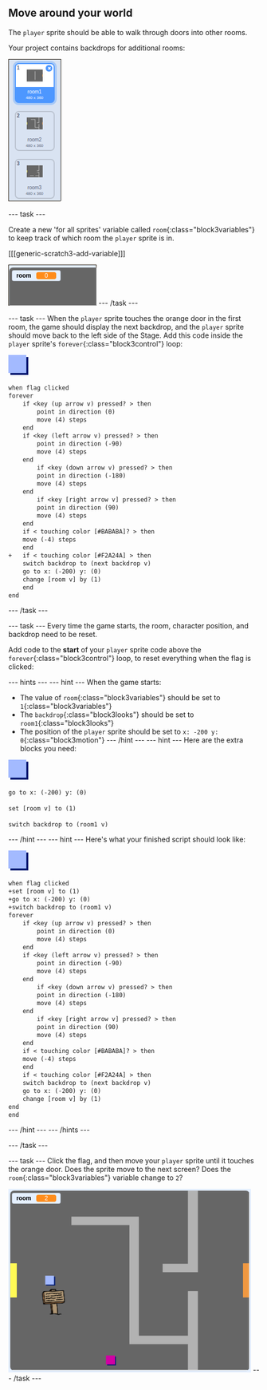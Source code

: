 ## Move around your world

The `player` sprite should be able to walk through doors into other rooms.

Your project contains backdrops for additional rooms:

![스크린샷](images/world-backdrops.png)

\--- task \---

Create a new 'for all sprites' variable called `room`{:class="block3variables"} to keep track of which room the `player` sprite is in.

[[[generic-scratch3-add-variable]]]

![스크린샷](images/world-room.png) \--- /task \---

\--- task \--- When the `player` sprite touches the orange door in the first room, the game should display the next backdrop, and the `player` sprite should move back to the left side of the Stage. Add this code inside the `player` sprite's `forever`{:class="block3control"} loop:

![player](images/player.png)

```blocks3
when flag clicked
forever
    if <key (up arrow v) pressed? > then
        point in direction (0)
        move (4) steps
    end
    if <key (left arrow v) pressed? > then
        point in direction (-90)
        move (4) steps
    end
        if <key (down arrow v) pressed? > then
        point in direction (-180)
        move (4) steps
    end
        if <key [right arrow v] pressed? > then
        point in direction (90)
        move (4) steps
    end
    if < touching color [#BABABA]? > then
    move (-4) steps
    end
+   if < touching color [#F2A24A] > then
    switch backdrop to (next backdrop v)
    go to x: (-200) y: (0)
    change [room v] by (1)
    end
end
```

\--- /task \---

\--- task \--- Every time the game starts, the room, character position, and backdrop need to be reset.

Add code to the **start** of your `player` sprite code above the `forever`{:class="block3control"} loop, to reset everything when the flag is clicked:

\--- hints \--- \--- hint \--- When the game starts:

+ The value of `room`{:class="block3variables"} should be set to `1`{:class="block3variables"}
+ The `backdrop`{:class="block3looks"} should be set to `room1`{:class="block3looks"}
+ The position of the `player` sprite should be set to `x: -200 y: 0`{:class="block3motion"} \--- /hint \--- \--- hint \--- Here are the extra blocks you need:

![player](images/player.png)

```blocks3
go to x: (-200) y: (0)

set [room v] to (1)

switch backdrop to (room1 v)
```

\--- /hint \--- \--- hint \--- Here's what your finished script should look like:

![player](images/player.png)

```blocks3
when flag clicked
+set [room v] to (1)
+go to x: (-200) y: (0)
+switch backdrop to (room1 v)
forever
    if <key (up arrow v) pressed? > then
        point in direction (0)
        move (4) steps
    end
    if <key (left arrow v) pressed? > then
        point in direction (-90)
        move (4) steps
    end
        if <key (down arrow v) pressed? > then
        point in direction (-180)
        move (4) steps
    end
        if <key [right arrow v] pressed? > then
        point in direction (90)
        move (4) steps
    end
    if < touching color [#BABABA]? > then
    move (-4) steps
    end
    if < touching color [#F2A24A] > then
    switch backdrop to (next backdrop v)
    go to x: (-200) y: (0)
    change [room v] by (1)
end
end
```

\--- /hint \--- \--- /hints \---

\--- /task \---

\--- task \--- Click the flag, and then move your `player` sprite until it touches the orange door. Does the sprite move to the next screen? Does the `room`{:class="block3variables"} variable change to `2`?

![스크린샷](images/world-room-test.png) \--- /task \---